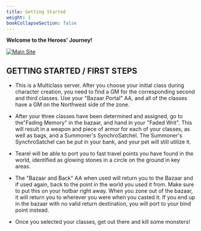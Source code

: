 ```yaml
---
title: Getting Started
weight: 1
bookCollapseSection: false
---
```


**Welcome to the Heroes' Journey!**

[![Main Site](https://heroesjourneyemu.com/)](/images/logo.webp)

##  GETTING STARTED / FIRST STEPS

  * This is a Multiclass server.  After you choose your initial class during character creation, you need to find a GM for the corresponding second and third classes. Use your "Bazaar Portal" AA, and all of the classes have a GM on the Northwest side of the zone.

  * After your three classes have been determined and assigned, go to the"Fading Memory" in the bazaar, and hand in your "Faded Writ". This will result in a weapon and piece of armor for each of your classes, as well as bags, and a Summoner's SynchroSatchel. The Summoner's SynchroSatchel can be put in your bank, and your pet will still utilize it.

  * Tearel will be able to port you to fast travel points you have found in the world, identified as glowing stones in a circle on the ground in key areas.

  * The "Bazaar and Back" AA when used will return you to the Bazaar and if used again, back to the point in the world you used it from. Make sure to put this on your hotbar right away. When you zone out of the bazaar, it will return you to wherever you were when you casted it. If you end up in the bazaar with no valid return destination, you will port to your bind point instead.

  * Once you selected your classes, get out there and kill some monsters!